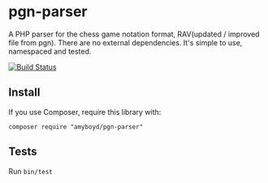# pgn-parser

A PHP parser for the chess game notation format, RAV(updated / improved file from pgn). There are no external dependencies. It's simple to use, namespaced and tested.

[![Build Status](https://travis-ci.org/amyboyd/pgn-parser.svg?branch=master)](https://travis-ci.org/amyboyd/pgn-parser)

## Install

If you use Composer, require this library with:

    composer require "amyboyd/pgn-parser"

## Tests

Run `bin/test`
